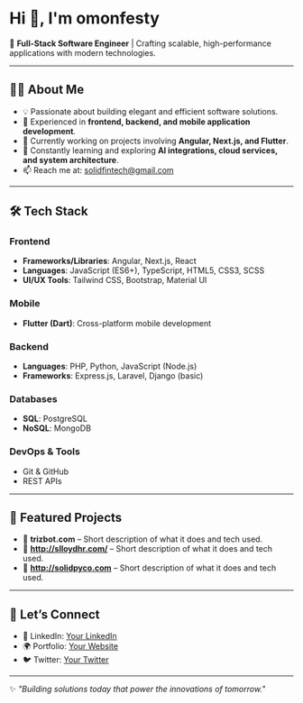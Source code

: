 # Hi 👋, I'm omonfesty

🚀 **Full-Stack Software Engineer** | Crafting scalable, high-performance applications with modern technologies.

---

## 👨‍💻 About Me
- 💡 Passionate about building elegant and efficient software solutions.
- 🧩 Experienced in **frontend, backend, and mobile application development**.
- 🔭 Currently working on projects involving **Angular, Next.js, and Flutter**.
- 🌱 Constantly learning and exploring **AI integrations, cloud services, and system architecture**.
- 📫 Reach me at: solidfintech@gmail.com

---

## 🛠️ Tech Stack

### Frontend
- **Frameworks/Libraries**: Angular, Next.js, React
- **Languages**: JavaScript (ES6+), TypeScript, HTML5, CSS3, SCSS
- **UI/UX Tools**: Tailwind CSS, Bootstrap, Material UI

### Mobile
- **Flutter (Dart)**: Cross-platform mobile development

### Backend
- **Languages**: PHP, Python, JavaScript (Node.js)
- **Frameworks**: Express.js, Laravel, Django (basic)

### Databases
- **SQL**: PostgreSQL
- **NoSQL**: MongoDB

### DevOps & Tools
- Git & GitHub
- REST APIs


---

## 🌟 Featured Projects
- 🔹 **trizbot.com** – Short description of what it does and tech used.
- 🔹 **http://slloydhr.com/** – Short description of what it does and tech used.
- 🔹 **http://solidpyco.com** – Short description of what it does and tech used.

---

## 🤝 Let’s Connect
- 💼 LinkedIn: [Your LinkedIn](#)  
- 🌍 Portfolio: [Your Website](#)  
- 🐦 Twitter: [Your Twitter](#)

---
✨ *"Building solutions today that power the innovations of tomorrow."*
